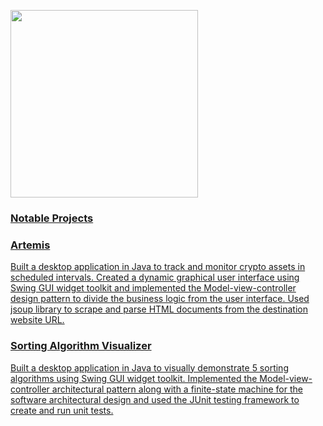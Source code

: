


<p align='left'>
  <a href="#"><img src="https://github-readme-stats.vercel.app/api?username=Brian-S-Poon&count_private=true&show_icons=true&theme=cobalt" width=300 </a>
</p>

### Notable Projects

### Artemis

Built a desktop application in Java to track and monitor crypto assets in scheduled intervals. Created a dynamic graphical user interface using Swing GUI widget toolkit and implemented the Model-view-controller design pattern to divide the business logic from the user interface. Used jsoup library to scrape and parse HTML documents from the destination website URL.

<!--
### Video Streaming Service Management System
Video Streaming Service RDBMS is a relational database management system created for a video streaming service provider.
I designed and structured a Entity-relationship model using Lucidchart.
I implemented data normalization to reduce data redundancy and also generated query reports with abstract data analysis.
-->

### Sorting Algorithm Visualizer
Built a desktop application in Java to visually demonstrate 5 sorting algorithms using Swing GUI widget toolkit. 
Implemented the Model-view-controller architectural pattern along with a finite-state machine for the software architectural design and used the JUnit testing framework to create and run unit tests.

 
<!-- 
** THIS IS A GIF TO GNOME SORT FROM SORTING ALGORITHM VISUALIZER
<p><img align="left" alt="gif" src="https://github.com/Brian-S-Poon/Sorting-Algorithm-Visualizer/blob/main/Sorting-Algorithm-Visualizer/images/GnomeSortGIF.gif" width="300" /></p>
-->  

<!--
**briansiuhinpoon/briansiuhinpoon** is a ✨ _special_ ✨ repository because its `README.md` (this file) appears on your GitHub profile.

Here are some ideas to get you started:

- 🔭 I’m currently working on ...
- 🌱 I’m currently learning ...
- 👯 I’m looking to collaborate on ...
- 🤔 I’m looking for help with ...
- 💬 Ask me about ...
- 📫 How to reach me: ...
- 😄 Pronouns: ...
- ⚡ Fun fact: ...
-->
